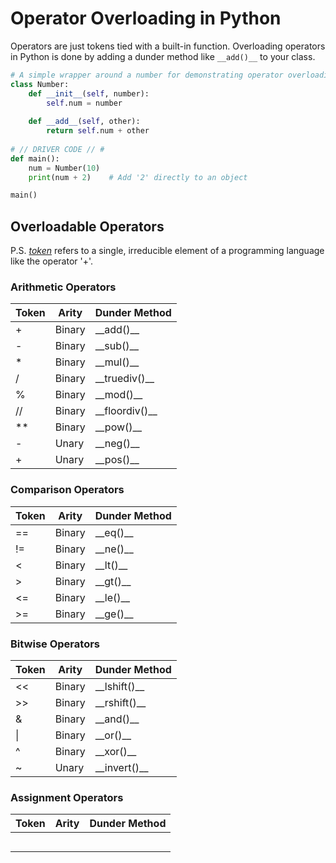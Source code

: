 # Operator Overloading in Python
Operators are just tokens tied with a built-in function. Overloading operators in Python is done by adding a dunder method like `__add()__` to your class.

```Python
# A simple wrapper around a number for demonstrating operator overloading
class Number:
    def __init__(self, number):
        self.num = number
        
    def __add__(self, other):
        return self.num + other
        
# // DRIVER CODE // #
def main():
    num = Number(10)
    print(num + 2)    # Add '2' directly to an object

main()
```

## Overloadable Operators

P.S. _[token](https://techterms.com/definition/token)_ refers to a single, irreducible element of a programming language like the operator '+'.

### Arithmetic Operators
| Token | Arity | Dunder Method |
| ----- | ----- | ------------- | 
| + | Binary | \_\_add()\_\_ |
| - | Binary | \_\_sub()\_\_ | 
| * | Binary | \_\_mul()\_\_ | 
| / | Binary | \_\_truediv()\_\_ | 
| % | Binary | \_\_mod()\_\_ | 
| // | Binary | \_\_floordiv()\_\_ | 
| \*\* | Binary | \_\_pow()\_\_ | 
| - | Unary | \_\_neg()\_\_ |
| + | Unary | \_\_pos()\_\_ |

### Comparison Operators
| Token | Arity | Dunder Method |
| ------ | ----- | ------------- | 
| == | Binary | \_\_eq()\_\_ |
| != | Binary | \_\_ne()\_\_ | 
| < | Binary | \_\_lt()\_\_ | 
| > | Binary | \_\_gt()\_\_ | 
| <= | Binary | \_\_le()\_\_ | 
| >= | Binary | \_\_ge()\_\_ | 

### Bitwise Operators
| Token | Arity | Dunder Method |
| ----- | ----- | ------------- | 
| << | Binary | \_\_lshift()\_\_  |
| >> | Binary | \_\_rshift()\_\_ | 
| & | Binary | \_\_and()\_\_ | 
| \| | Binary | \_\_or()\_\_ | 
| ^ | Binary | \_\_xor()\_\_ | 
| ~ | Unary | \_\_invert()\_\_ | 

### Assignment Operators
| Token | Arity | Dunder Method |
| ------ | ----- | ------------- | 
|  |  |  |
|  |  |  | 
|  |  |  | 
|  |  |  | 
|  |  |  | 
